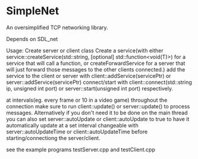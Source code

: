 # SimpleNet
An oversimplified TCP networking library.

Depends on SDL_net

Usage:
Create server or client class
Create a service(with either service::createService<T>(std::string, [optional] std::function<void(T)>) for a service that will call a function, or createForwardService for a server that will just forward those messages to the other clients connected.)
add the service to the client or server with client::addService(servicePtr) or server::addService(servicePtr)
connect/start with client::connect(std::string ip, unsigned int port) or server::start(unsigned int port) respectively.

at intervals(eg. every frame or 10 in a video game) throughout the connection make sure to run client::update() or server::update() to process messages.  Alternatively if you don't need it to be done on the main thread you can also set server::autoUpdate or client::autoUpdate to true to have it automatically update at a set interval changeable with server::autoUpdateTime or client::autoUpdateTime before starting/connectiong the server/client.

see the example programs testServer.cpp and testClient.cpp
